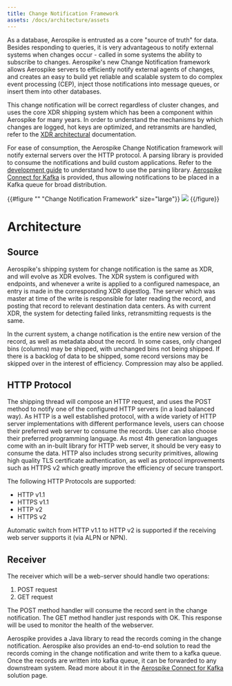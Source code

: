 ```yaml
---
title: Change Notification Framework
assets: /docs/architecture/assets
---
```


As a database, Aerospike is entrusted as a core "source of truth" for data.
Besides responding to queries, it is very advantageous to notify external
systems when changes occur - called in some systems the ability to subscribe
to changes. Aerospike's new Change Notification framework allows Aerospike
servers to efficiently notify external agents of changes, and creates an
easy to build yet reliable and scalable system to do complex event processing
(CEP), inject those notifications into message queues, or insert them into
other databases.

This change notification will be correct regardless of cluster changes, and uses
the core XDR shipping system which has been a component within Aerospike for
many years. In order to understand the mechanisms by which changes are logged,
hot keys are optimized, and retransmits are handled, refer to the [XDR
architectural](/docs/architecture/xdr.html) documentation.

For ease of consumption, the Aerospike Change Notification framework will
notify external servers over the HTTP protocol. A parsing library is provided
to consume the notifications and build custom applications. Refer to the
[development guide](/docs/guide/change_notification/index.html) to understand
how to use the parsing library. [Aerospike Connect for Kafka](/docs/solutions/aerospike_connect_kafka/index.html)
is provided, thus allowing notifications to be placed in a Kafka queue for broad
distribution.

{{#figure "" "Change Notification Framework" size="large"}}
![]({{book.assets}}/change_notification.png)
{{/figure}}

# Architecture

## Source
Aerospike's shipping system for change notification is the same as XDR, and will
evolve as XDR evolves. The XDR system is configured with endpoints, and whenever
a write is applied to a configured namespace, an entry is made in the
corresponding XDR digestlog. The server which was master at time of the write is
responsible for later reading the record, and posting that record to relevant
destination data centers. As with current XDR, the system for detecting failed
links, retransmitting requests is the same.

In the current system, a change notification is the entire new version of the
record, as well as metadata about the record. In some cases, only changed bins
(columns) may be shipped, with unchanged bins not being shipped. If there is a
backlog of data to be shipped, some record versions may be skipped over in the
interest of efficiency. Compression may also be applied.

## HTTP Protocol
The shipping thread will compose an HTTP request, and uses the POST method to notify
one of the configured HTTP servers (in a load balanced way). As HTTP is a well
established protocol, with a wide variety of HTTP server implementations with
different performance levels, users can choose their preferred web server to
consume the records. User can also choose their preferred programming
language. As most 4th generation languages come with an in-built library for
HTTP web server, it should be very easy to consume the data. HTTP also includes
strong security primitives, allowing high quality TLS certificate
authentication, as well as protocol improvements such as HTTPS v2 which greatly
improve the efficiency of secure transport.

The following HTTP Protocols are supported:
* HTTP v1.1
* HTTPS v1.1
* HTTP v2
* HTTPS v2

Automatic switch from HTTP v1.1 to HTTP v2 is supported if the receiving web
server supports it (via ALPN or NPN).

## Receiver

The receiver which will be a web-server should handle two operations:
1. POST request
1. GET request

The POST method handler will consume the record sent in the change notification.
The GET method handler just responds with OK. This response will be used to
monitor the health of the webserver.

Aerospike provides a Java library to read the records coming in the change
notification. Aerospike also provides an end-to-end solution to read the
records coming in the change notification and write them to a kafka queue. Once
the records are written into kafka queue, it can be forwarded to any downstream
system. Read more about it in the [Aerospike Connect for Kafka](/docs/solutions/aerospike_connect_kafka/index.html)
solution page.
